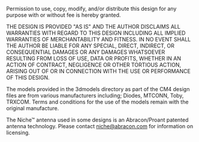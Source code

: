 Permission to use, copy, modify, and/or distribute this design for any purpose with or without fee is hereby granted.

THE DESIGN IS PROVIDED "AS IS" AND THE AUTHOR DISCLAIMS ALL WARRANTIES WITH REGARD TO THIS DESIGN INCLUDING ALL IMPLIED WARRANTIES OF MERCHANTABILITY AND FITNESS. IN NO EVENT SHALL THE AUTHOR BE LIABLE FOR ANY SPECIAL, DIRECT, INDIRECT, OR CONSEQUENTIAL DAMAGES OR ANY DAMAGES WHATSOEVER RESULTING FROM LOSS OF USE, DATA OR PROFITS, WHETHER IN AN ACTION OF CONTRACT, NEGLIGENCE OR OTHER TORTIOUS ACTION, ARISING OUT OF OR IN CONNECTION WITH THE USE OR PERFORMANCE OF THIS DESIGN.

The models provided in the 3dmodels directory as part of the CM4 design files are from various manufacturers including; Diodes, MTCONN, Toby, TRXCOM. Terms and conditions for the use of the models remain with the original manufacture.

The Niche™ antenna used in some designs is an Abracon/Proant patented antenna technology. Please contact niche@abracon.com for information on licensing.
